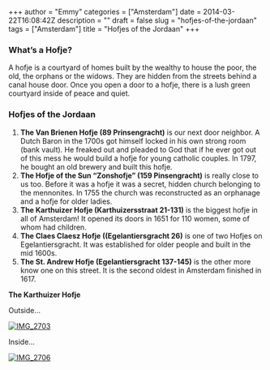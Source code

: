 +++
author = "Emmy"
categories = ["Amsterdam"]
date = 2014-03-22T16:08:42Z
description = ""
draft = false
slug = "hofjes-of-the-jordaan"
tags = ["Amsterdam"]
title = "Hofjes of the Jordaan"
+++


### What’s a Hofje?

A hofje is a courtyard of homes built by the wealthy to house the poor, the old, the orphans or the widows. They are hidden from the streets behind a canal house door. Once you open a door to a hofje, there is a lush green courtyard inside of peace and quiet.

### Hofjes of the Jordaan

1. **The Van Brienen Hofje (89 Prinsengracht)** is our next door neighbor. A Dutch Baron in the 1700s got himself locked in his own strong room (bank vault). He freaked out and pleaded to God that if he ever got out of this mess he would build a hofje for young catholic couples. In 1797, he bought an old brewery and built this hofje. 
2. **The Hofje of the Sun “Zonshofje” (159 Pinsengracht)** is really close to us too. Before it was a hofje it was a secret, hidden church belonging to the mennonites. In 1755 the church was reconstructed as an orphanage and a hofje for older ladies.  
3. **The Karthuizer Hofje (Karthuizersstraat 21-131)** is the biggest hofje in all of Amsterdam! It opened its doors in 1651 for 110 women, some of whom had children. 
4. **The Claes Claesz Hofje ((Egelantiersgracht 26)** is one of two Hofjes on Egelantiersgracht. It was established for older people and built in the mid 1600s. 
5. **The St. Andrew Hofje (Egelantiersgracht 137-145)** is the other more know one on this street. It is the second oldest in Amsterdam finished in 1617.

**The Karthuizer Hofje**

Outside…

[![IMG_2703](/images/2014/03/IMG_2703-300x200.jpg)](/images/2014/03/IMG_2703.jpg)

Inside…

[![IMG_2706](/images/2014/03/IMG_2706-300x200.jpg)](/images/2014/03/IMG_2706.jpg)

